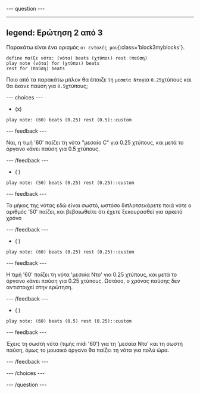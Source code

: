 
--- question ---

---
legend: Ερώτηση 2 από 3
---

Παρακάτω είναι ένα ορισμός `οι εντολές μου`{:class='block3myblocks'}.

```blocks3
define παίξε νότα: (νότα) beats (χτύποι) rest (παύση)
play note (νότα) for (χτύποι) beats
rest for (παύση) beats
```

Ποιο από τα παρακάτω μπλοκ θα έπαιζε τη `μεσαία Ντο`για `0.25`χτύπους και θα έκανε παύση για `0.5`χτύπους;

--- choices ---

- (x)

```blocks3
play note: (60) beats (0.25) rest (0.5)::custom
```

  --- feedback ---

  Ναι, η τιμή '60' παίζει τη νότα "μεσαίο C" για 0.25 χτύπους, και μετά το όργανο κάνει παύση για 0.5 χτύπους.

  --- /feedback ---

- ( )
```blocks3
play note: (50) beats (0.25) rest (0.25)::custom
```

  --- feedback ---

  Το μήκος της νότας εδώ είναι σωστό, ωστόσο διπλοτσεκάρετε ποιά νότε ο αριθμός '50' παίζει, και βεβαιωθείτε ότι έχετε ξεκουρασθεί για αρκετό χρόνο

  --- /feedback ---

- ( )
```blocks3
play note: (60) beats (0.25) rest (0.25)::custom
```

  --- feedback ---

Η τιμή '60' παίζει τη νότα 'μεσαία Ντο' για 0.25 χτύπους, και μετά το όργανο κάνει παύση για 0.25 χτύπους. Ωστόσο, ο χρόνος παύσης δεν αντιστοιχεί στην ερώτηση.

  --- /feedback ---

- ( )
```blocks3
play note: (60) beats (0.5) rest (0.25)::custom
```

  --- feedback ---

  Έχεις τη σωστή νότα (τιμής midi '60') για τη 'μεσαία Ντο' και τη σωστή παύση, όμως το μουσικό όργανο θα παίζει τη νότα για πολύ ώρα.

  --- /feedback ---

--- /choices ---

--- /question ---
